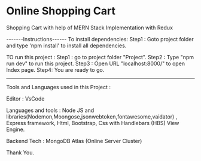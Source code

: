 # Online Shopping Cart
 Shopping Cart with help of MERN Stack Implementation with Redux

-------Instructions------
To install dependencies:
Step1 : Goto project folder and type 'npm install' to install all dependencies.

TO run this project :
Step1 : go to project folder "Project".
Step2 : Type "npm run dev" to run this project.
Step3 : Open URL "localhost:8000/" to open Index page.
Step4: You are ready to go.

--------------------------

Tools and Languages used in this Project :

Editor : VsCode

Languages and tools : Node JS and libraries(Nodemon,Moongose,jsonwebtoken,fontawesome,vaidator) , Express framework, Html, Bootstrap, Css with Handlebars (HBS) View Engine.

Backend Tech : MongoDB Atlas (Online Server Cluster)

Thank You.
